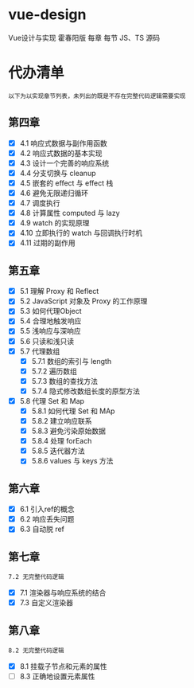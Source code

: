 # vue-design

Vue设计与实现 霍春阳版 每章 每节 JS、TS 源码


# 代办清单
    以下为以实现章节列表，未列出的既是不存在完整代码逻辑需要实现

## 第四章
- [x] 4.1 响应式数据与副作用函数 
- [x] 4.2 响应式数据的基本实现 
- [x] 4.3 设计一个完善的响应系统 
- [x] 4.4 分支切换与 cleanup 
- [x] 4.5 嵌套的 effect 与 effect 栈
- [x] 4.6 避免无限递归循环
- [x] 4.7 调度执行
- [x] 4.8 计算属性 computed 与 lazy
- [x] 4.9 watch 的实现原理
- [x] 4.10 立即执行的 watch 与回调执行时机
- [x] 4.11 过期的副作用

## 第五章
- [x] 5.1 理解 Proxy 和 Reflect 
- [x] 5.2 JavaScript 对象及 Proxy 的工作原理
- [x] 5.3 如何代理Object 
- [x] 5.4 合理地触发响应 
- [x] 5.5 浅响应与深响应
- [x] 5.6 只读和浅只读
- [x] 5.7 代理数组
  - [x] 5.7.1 数组的索引与 length
  - [x] 5.7.2 遍历数组
  - [x] 5.7.3 数组的查找方法
  - [x] 5.7.4 隐式修改数组长度的原型方法
- [x] 5.8 代理 Set 和 Map
  - [x] 5.8.1 如何代理 Set 和 MAp
  - [x] 5.8.2 建立响应联系
  - [x] 5.8.3 避免污染原始数据
  - [x] 5.8.4 处理 forEach
  - [x] 5.8.5 迭代器方法
  - [x] 5.8.6 values 与 keys 方法

## 第六章
- [x] 6.1 引入ref的概念 
- [x] 6.2 响应丢失问题
- [x] 6.3 自动脱 ref

## 第七章
    7.2 无完整代码逻辑
- [x] 7.1 渲染器与响应系统的结合
- [x] 7.3 自定义渲染器

## 第八章
    8.2 无完整代码逻辑
- [x] 8.1 挂载子节点和元素的属性
- [ ] 8.3 正确地设置元素属性
